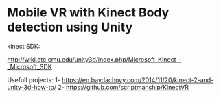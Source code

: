 # Mobile VR with Kinect Body detection using Unity
kinect SDK:

http://wiki.etc.cmu.edu/unity3d/index.php/Microsoft_Kinect_-_Microsoft_SDK

Usefull projects:
1-
https://en.baydachnyy.com/2014/11/20/kinect-2-and-unity-3d-how-to/
2-
https://github.com/scriptmanship/KinectVR
